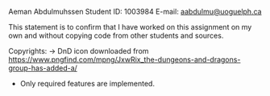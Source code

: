 Aeman Abdulmuhssen
Student ID: 1003984
E-mail: aabdulmu@uoguelph.ca

This statement is to confirm that I have worked on this assignment on my own and without copying code from other students and sources.

Copyrights:
-> DnD icon downloaded from https://www.pngfind.com/mpng/JxwRix_the-dungeons-and-dragons-group-has-added-a/

* Only required features are implemented. 